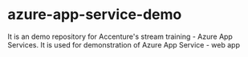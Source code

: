 # azure-app-service-demo
It is an demo repository for Accenture's stream training - Azure App Services. It is used for demonstration of Azure App Service - web app
